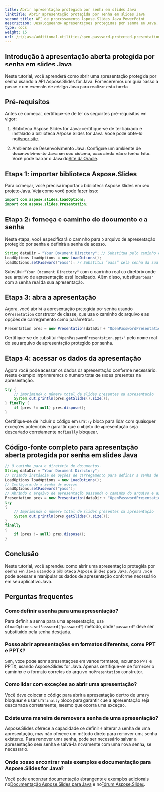 ```yaml
---
title: Abrir apresentação protegida por senha em slides Java
linktitle: Abrir apresentação protegida por senha em slides Java
second_title: API de processamento Aspose.Slides Java PowerPoint
description: Desbloqueando apresentações protegidas por senha em Java. Aprenda como abrir e acessar slides do PowerPoint protegidos por senha usando Aspose.Slides para Java. Guia passo a passo com código.
type: docs
weight: 15
url: /pt/java/additional-utilities/open-password-protected-presentation-in-java-slides/
---
```


## Introdução à apresentação aberta protegida por senha em slides Java

Neste tutorial, você aprenderá como abrir uma apresentação protegida por senha usando a API Aspose.Slides for Java. Forneceremos um guia passo a passo e um exemplo de código Java para realizar esta tarefa.

## Pré-requisitos

Antes de começar, certifique-se de ter os seguintes pré-requisitos em vigor:

1.  Biblioteca Aspose.Slides for Java: certifique-se de ter baixado e instalado a biblioteca Aspose.Slides for Java. Você pode obtê-lo no[Aspor site](https://products.aspose.com/slides/java/).

2.  Ambiente de Desenvolvimento Java: Configure um ambiente de desenvolvimento Java em seu sistema, caso ainda não o tenha feito. Você pode baixar o Java do[Site da Oracle](https://www.oracle.com/java/technologies/javase-downloads.html).

## Etapa 1: importar biblioteca Aspose.Slides

Para começar, você precisa importar a biblioteca Aspose.Slides em seu projeto Java. Veja como você pode fazer isso:

```java
import com.aspose.slides.LoadOptions;
import com.aspose.slides.Presentation;
```

## Etapa 2: forneça o caminho do documento e a senha

Nesta etapa, você especificará o caminho para o arquivo de apresentação protegido por senha e definirá a senha de acesso.

```java
String dataDir = "Your Document Directory"; // Substitua pelo caminho do diretório real
LoadOptions loadOptions = new LoadOptions();
loadOptions.setPassword("pass"); // Substitua “pass” pela senha da sua apresentação
```

 Substituir`"Your Document Directory"` com o caminho real do diretório onde seu arquivo de apresentação está localizado. Além disso, substitua`"pass"` com a senha real da sua apresentação.

## Etapa 3: abra a apresentação

 Agora, você abrirá a apresentação protegida por senha usando o`Presentation` construtor de classe, que usa o caminho do arquivo e as opções de carregamento como parâmetros.

```java
Presentation pres = new Presentation(dataDir + "OpenPasswordPresentation.pptx", loadOptions);
```

 Certifique-se de substituir`"OpenPasswordPresentation.pptx"` pelo nome real do seu arquivo de apresentação protegido por senha.

## Etapa 4: acessar os dados da apresentação

Agora você pode acessar os dados da apresentação conforme necessário. Neste exemplo imprimiremos o número total de slides presentes na apresentação.

```java
try {
    // Imprimindo o número total de slides presentes na apresentação
    System.out.println(pres.getSlides().size());
} finally {
    if (pres != null) pres.dispose();
}
```

 Certifique-se de incluir o código em um`try` bloco para lidar com quaisquer exceções potenciais e garantir que o objeto de apresentação seja descartado corretamente no`finally` bloquear.

## Código-fonte completo para apresentação aberta protegida por senha em slides Java

```java
// O caminho para o diretório de documentos.
String dataDir = "Your Document Directory";
// criando instância de opções de carregamento para definir a senha de acesso à apresentação
LoadOptions loadOptions = new LoadOptions();
// Configurando a senha de acesso
loadOptions.setPassword("pass");
// Abrindo o arquivo de apresentação passando o caminho do arquivo e as opções de carregamento para o construtor da classe Presentation
Presentation pres = new Presentation(dataDir + "OpenPasswordPresentation.pptx", loadOptions);
try
{
	// Imprimindo o número total de slides presentes na apresentação
	System.out.println(pres.getSlides().size());
}
finally
{
	if (pres != null) pres.dispose();
}
```

## Conclusão

Neste tutorial, você aprendeu como abrir uma apresentação protegida por senha em Java usando a biblioteca Aspose.Slides para Java. Agora você pode acessar e manipular os dados de apresentação conforme necessário em seu aplicativo Java.

## Perguntas frequentes

### Como definir a senha para uma apresentação?

Para definir a senha para uma apresentação, use o`loadOptions.setPassword("password")` método, onde`"password"` deve ser substituído pela senha desejada.

### Posso abrir apresentações em formatos diferentes, como PPT e PPTX?

 Sim, você pode abrir apresentações em vários formatos, incluindo PPT e PPTX, usando Aspose.Slides for Java. Apenas certifique-se de fornecer o caminho e o formato corretos do arquivo no`Presentation` construtor.

### Como lidar com exceções ao abrir uma apresentação?

 Você deve colocar o código para abrir a apresentação dentro de um`try` bloquear e usar um`finally` bloco para garantir que a apresentação seja descartada corretamente, mesmo que ocorra uma exceção.

### Existe uma maneira de remover a senha de uma apresentação?

Aspose.Slides oferece a capacidade de definir e alterar a senha de uma apresentação, mas não oferece um método direto para remover uma senha existente. Para remover uma senha, pode ser necessário salvar a apresentação sem senha e salvá-la novamente com uma nova senha, se necessário.

### Onde posso encontrar mais exemplos e documentação para Aspose.Slides for Java?

 Você pode encontrar documentação abrangente e exemplos adicionais no[Documentação Aspose.Slides para Java](https://reference.aspose.com/slides/java/) e no[Fórum Aspose.Slides](https://forum.aspose.com/c/slides).